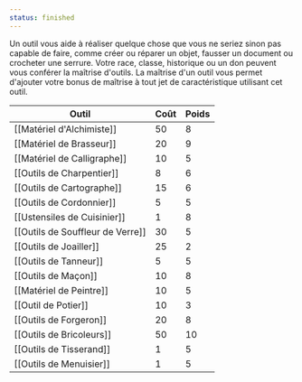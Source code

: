 ```yaml
---
status: finished
---
```

Un outil vous aide à réaliser quelque chose que vous ne seriez sinon pas capable de faire, comme créer ou réparer un objet, fausser un document ou crocheter une serrure. Votre race, classe, historique ou un don peuvent vous conférer la maîtrise d'outils. La maîtrise d'un outil vous permet d'ajouter votre bonus de maîtrise à tout jet de caractéristique utilisant cet outil.

| Outil                            | Coût | Poids |
| -------------------------------- | ---- | ----- |
| [[Matériel d'Alchimiste]]        | 50   | 8     |
| [[Matériel de Brasseur]]         | 20   | 9     |
| [[Matériel de Calligraphe]]      | 10   | 5     |
| [[Outils de Charpentier]]        | 8    | 6     |
| [[Outils de Cartographe]]        | 15   | 6     |
| [[Outils de Cordonnier]]         | 5    | 5     |
| [[Ustensiles de Cuisinier]]      | 1    | 8     |
| [[Outils de Souffleur de Verre]] | 30   | 5     |
| [[Outils de Joailler]]           | 25   | 2     |
| [[Outils de Tanneur]]            | 5    | 5     |
| [[Outils de Maçon]]              | 10   | 8     |
| [[Matériel de Peintre]]          | 10   | 5     |
| [[Outil de Potier]]              | 10   | 3     |
| [[Outils de Forgeron]]           | 20   | 8     |
| [[Outils de Bricoleurs]]         | 50   | 10    |
| [[Outils de Tisserand]]          | 1    | 5     |
| [[Outils de Menuisier]]          | 1    | 5     |
